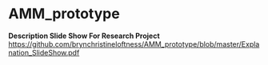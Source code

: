 # AMM_prototype

**Description Slide Show For Research Project**
https://github.com/brynchristineloftness/AMM_prototype/blob/master/Explanation_SlideShow.pdf
